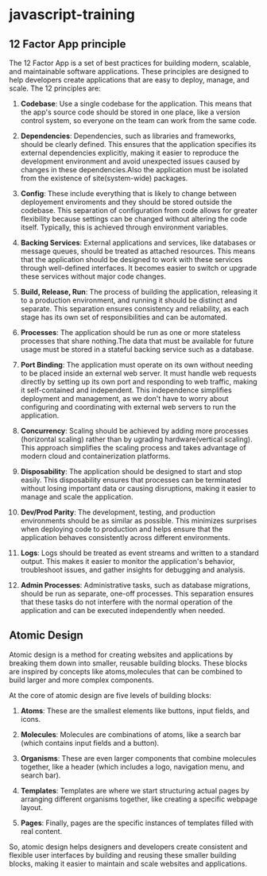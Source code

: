 # javascript-training

## 12 Factor App principle

The 12 Factor App is a set of best practices for building modern, scalable, and maintainable software applications. These principles are designed to help developers create applications that are easy to deploy, manage, and scale. The 12 principles are:

1.  **Codebase**: Use a single codebase for the application. This means that the app's source code should be stored in one place, like a version control system, so everyone on the team can work from the same code.

2.  **Dependencies**: Dependencies, such as libraries and frameworks, should be clearly defined. This ensures that the application specifies its external dependencies explicitly, making it easier to reproduce the development environment and avoid unexpected issues caused by changes in these dependencies.Also the application must be isolated from the existence of site(system-wide) packages.

3.  **Config**: These include everything that is likely to change between deployement enviroments and they should be stored outside the codebase. This separation of configuration from code allows for greater flexibility because settings can be changed without altering the code itself. Typically, this is achieved through environment variables.

4.  **Backing Services**: External applications and services, like databases or message queues, should be treated as attached resources. This means that the application should be designed to work with these services through well-defined interfaces. It becomes easier to switch or upgrade these services without major code changes.

5.  **Build, Release, Run**: The process of building the application, releasing it to a production environment, and running it should be distinct and separate. This separation ensures consistency and reliability, as each stage has its own set of responsibilities and can be automated.

6.  **Processes**: The application should be run as one or more stateless processes that share nothing.The data that must be available for future usage must be stored in a stateful backing service such as a database.

7.  **Port Binding**: The application must operate on its own without needing to be placed inside an external web server. It must handle web requests directly by setting up its own port and responding to web traffic, making it self-contained and independent. This independence simplifies deployment and management, as we don't have to worry about configuring and coordinating with external web servers to run the application.

8.  **Concurrency**: Scaling should be achieved by adding more processes (horizontal scaling) rather than by ugrading hardware(vertical scaling). This approach simplifies the scaling process and takes advantage of modern cloud and containerization platforms.

9.  **Disposability**: The application should be designed to start and stop easily. This disposability ensures that processes can be terminated without losing important data or causing disruptions, making it easier to manage and scale the application.

10. **Dev/Prod Parity**: The development, testing, and production environments should be as similar as possible. This minimizes surprises when deploying code to production and helps ensure that the application behaves consistently across different environments.

11. **Logs**: Logs should be treated as event streams and written to a standard output. This makes it easier to monitor the application's behavior, troubleshoot issues, and gather insights for debugging and analysis.

12. **Admin Processes**: Administrative tasks, such as database migrations, should be run as separate, one-off processes. This separation ensures that these tasks do not interfere with the normal operation of the application and can be executed independently when needed.

## Atomic Design

Atomic design is a method for creating websites and applications by breaking them down into smaller, reusable building blocks. These blocks are inspired by concepts like atoms,molecules that can be combined to build larger and more complex components.

At the core of atomic design are five levels of building blocks:

1. **Atoms**: These are the smallest elements like buttons, input fields, and icons.

2. **Molecules**: Molecules are combinations of atoms, like a search bar (which contains input fields and a button).

3. **Organisms**: These are even larger components that combine molecules together, like a header (which includes a logo, navigation menu, and search bar).

4. **Templates**: Templates are where we start structuring actual pages by arranging different organisms together, like creating a specific webpage layout.

5. **Pages**: Finally, pages are the specific instances of templates filled with real content.

So, atomic design helps designers and developers create consistent and flexible user interfaces by building and reusing these smaller building blocks, making it easier to maintain and scale websites and applications.
